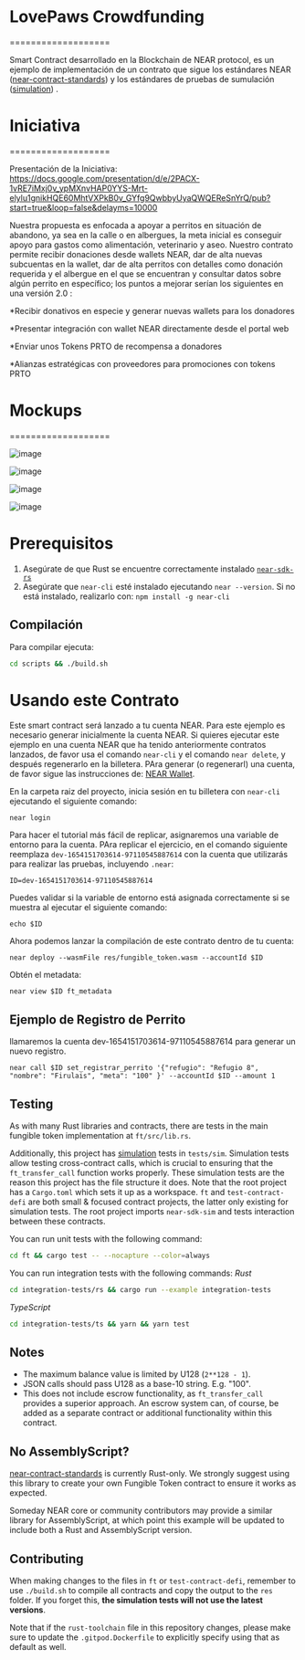 # LovePaws Crowdfunding
===================

Smart Contract desarrollado en la Blockchain de NEAR protocol, es un ejemplo de implementación de un contrato que sigue los estándares NEAR ([near-contract-standards]) y los estándares de pruebas de sumulación ([simulation]) .

 [near-contract-standards]: https://github.com/near/near-sdk-rs/tree/master/near-contract-standards
  [simulation]: https://github.com/near/near-sdk-rs/tree/master/near-sdk-sim

# Iniciativa
===================

Presentación de la Iniciativa: https://docs.google.com/presentation/d/e/2PACX-1vRE7iMxj0v_ypMXnvHAP0YYS-Mrt-elylu1gnikHQE60MhtVXPkB0v_GYfg9QwbbyUyaQWQEReSnYrQ/pub?start=true&loop=false&delayms=10000

Nuestra propuesta es enfocada a apoyar a perritos en situación de abandono, ya sea en la calle o en albergues, la meta inicial es conseguir apoyo para gastos como alimentación, veterinario y aseo. Nuestro contrato permite recibir donaciones desde wallets NEAR, dar de alta nuevas subcuentas en la wallet, dar de alta perritos con detalles como donación requerida y el albergue en el que se encuentran y consultar datos sobre algún perrito en específico; los puntos a mejorar serían los siguientes en una versión 2.0 :

*Recibir donativos en especie y generar nuevas wallets para los donadores

*Presentar integración con wallet NEAR directamente desde el portal web

*Enviar unos Tokens PRTO de recompensa a donadores

*Alianzas estratégicas con proveedores para promociones con tokens PRTO

# Mockups
===================

![image](https://user-images.githubusercontent.com/20521029/171917425-ef2a05ec-3396-4188-9093-9a9e8e28bf62.png)

![image](https://user-images.githubusercontent.com/20521029/171947238-7426d8b0-f745-4117-9f1f-50b6a5056139.png)

![image](https://user-images.githubusercontent.com/20521029/171947307-e3c3ce83-2593-49f9-9fac-ddfe6709626d.png)

![image](https://user-images.githubusercontent.com/20521029/171947376-1ecf46e1-d13a-4da1-b81b-45e0002e2822.png)

Prerequisitos
=============

1. Asegúrate de que Rust se encuentre correctamente instalado [`near-sdk-rs`](https://github.com/near/near-sdk-rs#pre-requisites)
2. Asegúrate que `near-cli` esté instalado ejecutando `near --version`. Si no está instalado, realizarlo con: `npm install -g near-cli`

## Compilación

Para compilar ejecuta:
```bash
cd scripts && ./build.sh
```

Usando este Contrato
===================

Este smart contract será lanzado a tu cuenta NEAR. Para este ejemplo es necesario generar inicialmente la cuenta NEAR. Si quieres ejecutar este ejemplo en una cuenta NEAR que ha tenido anteriormente contratos lanzados, de favor usa el comando `near-cli` y el comando `near delete`, y después regenerarlo en la billetera. PAra generar (o regenerarl) una cuenta, de favor sigue las instrucciones de: [NEAR Wallet](https://wallet.near.org/).

En la carpeta raiz del proyecto, inicia sesión en tu billetera con `near-cli` ejecutando el siguiente comando:

    near login

Para hacer el tutorial más fácil de replicar, asignaremos una variable de entorno para la cuenta. PAra replicar el ejercicio, en el comando siguiente reemplaza `dev-1654151703614-97110545887614` con la cuenta que utilizarás para realizar las pruebas, incluyendo `.near`:

    ID=dev-1654151703614-97110545887614

Puedes validar si la variable de entorno está asignada correctamente si se muestra al ejecutar el siguiente comando:

    echo $ID

Ahora podemos lanzar la compilación de este contrato dentro de tu cuenta:

    near deploy --wasmFile res/fungible_token.wasm --accountId $ID

Obtén el metadata:

    near view $ID ft_metadata


Ejemplo de Registro de Perrito
---------------

llamaremos la cuenta dev-1654151703614-97110545887614 para generar un nuevo registro.

    near call $ID set_registrar_perrito '{"refugio": "Refugio 8", "nombre": "Firulais", "meta": "100" }' --accountId $ID --amount 1



## Testing

As with many Rust libraries and contracts, there are tests in the main fungible token implementation at `ft/src/lib.rs`.

Additionally, this project has [simulation] tests in `tests/sim`. Simulation tests allow testing cross-contract calls, which is crucial to ensuring that the `ft_transfer_call` function works properly. These simulation tests are the reason this project has the file structure it does. Note that the root project has a `Cargo.toml` which sets it up as a workspace. `ft` and `test-contract-defi` are both small & focused contract projects, the latter only existing for simulation tests. The root project imports `near-sdk-sim` and tests interaction between these contracts.

You can run unit tests with the following command:

```bash
cd ft && cargo test -- --nocapture --color=always
```

You can run integration tests with the following commands:
*Rust*
```bash
cd integration-tests/rs && cargo run --example integration-tests
```
*TypeScript*
```bash
cd integration-tests/ts && yarn && yarn test
```

## Notes

 - The maximum balance value is limited by U128 (`2**128 - 1`).
 - JSON calls should pass U128 as a base-10 string. E.g. "100".
 - This does not include escrow functionality, as `ft_transfer_call` provides a superior approach. An escrow system can, of course, be added as a separate contract or additional functionality within this contract.

## No AssemblyScript?

[near-contract-standards] is currently Rust-only. We strongly suggest using this library to create your own Fungible Token contract to ensure it works as expected.

Someday NEAR core or community contributors may provide a similar library for AssemblyScript, at which point this example will be updated to include both a Rust and AssemblyScript version.

## Contributing

When making changes to the files in `ft` or `test-contract-defi`, remember to use `./build.sh` to compile all contracts and copy the output to the `res` folder. If you forget this, **the simulation tests will not use the latest versions**.

Note that if the `rust-toolchain` file in this repository changes, please make sure to update the `.gitpod.Dockerfile` to explicitly specify using that as default as well.


